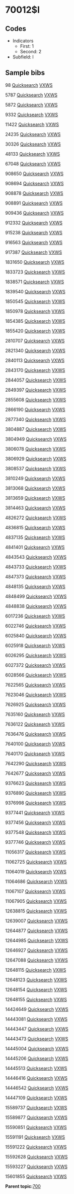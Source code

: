 # 70012$l

## Codes

-   Indicators
    -   First: 1
    -   Second: 2
-   Subfield: l

## Sample bibs

98 [Quicksearch](https://search.library.yale.edu/catalog/98) [VXWS](http://prodorbis.library.yale.edu:7014/vxws/GetHoldingsService?bibId=98)

5787 [Quicksearch](https://search.library.yale.edu/catalog/5787) [VXWS](http://prodorbis.library.yale.edu:7014/vxws/GetHoldingsService?bibId=5787)

5872 [Quicksearch](https://search.library.yale.edu/catalog/5872) [VXWS](http://prodorbis.library.yale.edu:7014/vxws/GetHoldingsService?bibId=5872)

9332 [Quicksearch](https://search.library.yale.edu/catalog/9332) [VXWS](http://prodorbis.library.yale.edu:7014/vxws/GetHoldingsService?bibId=9332)

11422 [Quicksearch](https://search.library.yale.edu/catalog/11422) [VXWS](http://prodorbis.library.yale.edu:7014/vxws/GetHoldingsService?bibId=11422)

24235 [Quicksearch](https://search.library.yale.edu/catalog/24235) [VXWS](http://prodorbis.library.yale.edu:7014/vxws/GetHoldingsService?bibId=24235)

30326 [Quicksearch](https://search.library.yale.edu/catalog/30326) [VXWS](http://prodorbis.library.yale.edu:7014/vxws/GetHoldingsService?bibId=30326)

48133 [Quicksearch](https://search.library.yale.edu/catalog/48133) [VXWS](http://prodorbis.library.yale.edu:7014/vxws/GetHoldingsService?bibId=48133)

67048 [Quicksearch](https://search.library.yale.edu/catalog/67048) [VXWS](http://prodorbis.library.yale.edu:7014/vxws/GetHoldingsService?bibId=67048)

908650 [Quicksearch](https://search.library.yale.edu/catalog/908650) [VXWS](http://prodorbis.library.yale.edu:7014/vxws/GetHoldingsService?bibId=908650)

908694 [Quicksearch](https://search.library.yale.edu/catalog/908694) [VXWS](http://prodorbis.library.yale.edu:7014/vxws/GetHoldingsService?bibId=908694)

908878 [Quicksearch](https://search.library.yale.edu/catalog/908878) [VXWS](http://prodorbis.library.yale.edu:7014/vxws/GetHoldingsService?bibId=908878)

908891 [Quicksearch](https://search.library.yale.edu/catalog/908891) [VXWS](http://prodorbis.library.yale.edu:7014/vxws/GetHoldingsService?bibId=908891)

909436 [Quicksearch](https://search.library.yale.edu/catalog/909436) [VXWS](http://prodorbis.library.yale.edu:7014/vxws/GetHoldingsService?bibId=909436)

912332 [Quicksearch](https://search.library.yale.edu/catalog/912332) [VXWS](http://prodorbis.library.yale.edu:7014/vxws/GetHoldingsService?bibId=912332)

915238 [Quicksearch](https://search.library.yale.edu/catalog/915238) [VXWS](http://prodorbis.library.yale.edu:7014/vxws/GetHoldingsService?bibId=915238)

916563 [Quicksearch](https://search.library.yale.edu/catalog/916563) [VXWS](http://prodorbis.library.yale.edu:7014/vxws/GetHoldingsService?bibId=916563)

917387 [Quicksearch](https://search.library.yale.edu/catalog/917387) [VXWS](http://prodorbis.library.yale.edu:7014/vxws/GetHoldingsService?bibId=917387)

1831650 [Quicksearch](https://search.library.yale.edu/catalog/1831650) [VXWS](http://prodorbis.library.yale.edu:7014/vxws/GetHoldingsService?bibId=1831650)

1833723 [Quicksearch](https://search.library.yale.edu/catalog/1833723) [VXWS](http://prodorbis.library.yale.edu:7014/vxws/GetHoldingsService?bibId=1833723)

1838571 [Quicksearch](https://search.library.yale.edu/catalog/1838571) [VXWS](http://prodorbis.library.yale.edu:7014/vxws/GetHoldingsService?bibId=1838571)

1839540 [Quicksearch](https://search.library.yale.edu/catalog/1839540) [VXWS](http://prodorbis.library.yale.edu:7014/vxws/GetHoldingsService?bibId=1839540)

1850545 [Quicksearch](https://search.library.yale.edu/catalog/1850545) [VXWS](http://prodorbis.library.yale.edu:7014/vxws/GetHoldingsService?bibId=1850545)

1850978 [Quicksearch](https://search.library.yale.edu/catalog/1850978) [VXWS](http://prodorbis.library.yale.edu:7014/vxws/GetHoldingsService?bibId=1850978)

1854385 [Quicksearch](https://search.library.yale.edu/catalog/1854385) [VXWS](http://prodorbis.library.yale.edu:7014/vxws/GetHoldingsService?bibId=1854385)

1855420 [Quicksearch](https://search.library.yale.edu/catalog/1855420) [VXWS](http://prodorbis.library.yale.edu:7014/vxws/GetHoldingsService?bibId=1855420)

2810707 [Quicksearch](https://search.library.yale.edu/catalog/2810707) [VXWS](http://prodorbis.library.yale.edu:7014/vxws/GetHoldingsService?bibId=2810707)

2821340 [Quicksearch](https://search.library.yale.edu/catalog/2821340) [VXWS](http://prodorbis.library.yale.edu:7014/vxws/GetHoldingsService?bibId=2821340)

2840113 [Quicksearch](https://search.library.yale.edu/catalog/2840113) [VXWS](http://prodorbis.library.yale.edu:7014/vxws/GetHoldingsService?bibId=2840113)

2843170 [Quicksearch](https://search.library.yale.edu/catalog/2843170) [VXWS](http://prodorbis.library.yale.edu:7014/vxws/GetHoldingsService?bibId=2843170)

2844057 [Quicksearch](https://search.library.yale.edu/catalog/2844057) [VXWS](http://prodorbis.library.yale.edu:7014/vxws/GetHoldingsService?bibId=2844057)

2849397 [Quicksearch](https://search.library.yale.edu/catalog/2849397) [VXWS](http://prodorbis.library.yale.edu:7014/vxws/GetHoldingsService?bibId=2849397)

2855608 [Quicksearch](https://search.library.yale.edu/catalog/2855608) [VXWS](http://prodorbis.library.yale.edu:7014/vxws/GetHoldingsService?bibId=2855608)

2866190 [Quicksearch](https://search.library.yale.edu/catalog/2866190) [VXWS](http://prodorbis.library.yale.edu:7014/vxws/GetHoldingsService?bibId=2866190)

2877340 [Quicksearch](https://search.library.yale.edu/catalog/2877340) [VXWS](http://prodorbis.library.yale.edu:7014/vxws/GetHoldingsService?bibId=2877340)

3804887 [Quicksearch](https://search.library.yale.edu/catalog/3804887) [VXWS](http://prodorbis.library.yale.edu:7014/vxws/GetHoldingsService?bibId=3804887)

3804949 [Quicksearch](https://search.library.yale.edu/catalog/3804949) [VXWS](http://prodorbis.library.yale.edu:7014/vxws/GetHoldingsService?bibId=3804949)

3806078 [Quicksearch](https://search.library.yale.edu/catalog/3806078) [VXWS](http://prodorbis.library.yale.edu:7014/vxws/GetHoldingsService?bibId=3806078)

3806929 [Quicksearch](https://search.library.yale.edu/catalog/3806929) [VXWS](http://prodorbis.library.yale.edu:7014/vxws/GetHoldingsService?bibId=3806929)

3808537 [Quicksearch](https://search.library.yale.edu/catalog/3808537) [VXWS](http://prodorbis.library.yale.edu:7014/vxws/GetHoldingsService?bibId=3808537)

3810249 [Quicksearch](https://search.library.yale.edu/catalog/3810249) [VXWS](http://prodorbis.library.yale.edu:7014/vxws/GetHoldingsService?bibId=3810249)

3813068 [Quicksearch](https://search.library.yale.edu/catalog/3813068) [VXWS](http://prodorbis.library.yale.edu:7014/vxws/GetHoldingsService?bibId=3813068)

3813659 [Quicksearch](https://search.library.yale.edu/catalog/3813659) [VXWS](http://prodorbis.library.yale.edu:7014/vxws/GetHoldingsService?bibId=3813659)

3814463 [Quicksearch](https://search.library.yale.edu/catalog/3814463) [VXWS](http://prodorbis.library.yale.edu:7014/vxws/GetHoldingsService?bibId=3814463)

4826272 [Quicksearch](https://search.library.yale.edu/catalog/4826272) [VXWS](http://prodorbis.library.yale.edu:7014/vxws/GetHoldingsService?bibId=4826272)

4836815 [Quicksearch](https://search.library.yale.edu/catalog/4836815) [VXWS](http://prodorbis.library.yale.edu:7014/vxws/GetHoldingsService?bibId=4836815)

4837135 [Quicksearch](https://search.library.yale.edu/catalog/4837135) [VXWS](http://prodorbis.library.yale.edu:7014/vxws/GetHoldingsService?bibId=4837135)

4841401 [Quicksearch](https://search.library.yale.edu/catalog/4841401) [VXWS](http://prodorbis.library.yale.edu:7014/vxws/GetHoldingsService?bibId=4841401)

4843543 [Quicksearch](https://search.library.yale.edu/catalog/4843543) [VXWS](http://prodorbis.library.yale.edu:7014/vxws/GetHoldingsService?bibId=4843543)

4843733 [Quicksearch](https://search.library.yale.edu/catalog/4843733) [VXWS](http://prodorbis.library.yale.edu:7014/vxws/GetHoldingsService?bibId=4843733)

4847373 [Quicksearch](https://search.library.yale.edu/catalog/4847373) [VXWS](http://prodorbis.library.yale.edu:7014/vxws/GetHoldingsService?bibId=4847373)

4848135 [Quicksearch](https://search.library.yale.edu/catalog/4848135) [VXWS](http://prodorbis.library.yale.edu:7014/vxws/GetHoldingsService?bibId=4848135)

4848499 [Quicksearch](https://search.library.yale.edu/catalog/4848499) [VXWS](http://prodorbis.library.yale.edu:7014/vxws/GetHoldingsService?bibId=4848499)

4848838 [Quicksearch](https://search.library.yale.edu/catalog/4848838) [VXWS](http://prodorbis.library.yale.edu:7014/vxws/GetHoldingsService?bibId=4848838)

6017236 [Quicksearch](https://search.library.yale.edu/catalog/6017236) [VXWS](http://prodorbis.library.yale.edu:7014/vxws/GetHoldingsService?bibId=6017236)

6022746 [Quicksearch](https://search.library.yale.edu/catalog/6022746) [VXWS](http://prodorbis.library.yale.edu:7014/vxws/GetHoldingsService?bibId=6022746)

6025840 [Quicksearch](https://search.library.yale.edu/catalog/6025840) [VXWS](http://prodorbis.library.yale.edu:7014/vxws/GetHoldingsService?bibId=6025840)

6025918 [Quicksearch](https://search.library.yale.edu/catalog/6025918) [VXWS](http://prodorbis.library.yale.edu:7014/vxws/GetHoldingsService?bibId=6025918)

6026295 [Quicksearch](https://search.library.yale.edu/catalog/6026295) [VXWS](http://prodorbis.library.yale.edu:7014/vxws/GetHoldingsService?bibId=6026295)

6027372 [Quicksearch](https://search.library.yale.edu/catalog/6027372) [VXWS](http://prodorbis.library.yale.edu:7014/vxws/GetHoldingsService?bibId=6027372)

6028566 [Quicksearch](https://search.library.yale.edu/catalog/6028566) [VXWS](http://prodorbis.library.yale.edu:7014/vxws/GetHoldingsService?bibId=6028566)

7622565 [Quicksearch](https://search.library.yale.edu/catalog/7622565) [VXWS](http://prodorbis.library.yale.edu:7014/vxws/GetHoldingsService?bibId=7622565)

7623046 [Quicksearch](https://search.library.yale.edu/catalog/7623046) [VXWS](http://prodorbis.library.yale.edu:7014/vxws/GetHoldingsService?bibId=7623046)

7626925 [Quicksearch](https://search.library.yale.edu/catalog/7626925) [VXWS](http://prodorbis.library.yale.edu:7014/vxws/GetHoldingsService?bibId=7626925)

7635160 [Quicksearch](https://search.library.yale.edu/catalog/7635160) [VXWS](http://prodorbis.library.yale.edu:7014/vxws/GetHoldingsService?bibId=7635160)

7636122 [Quicksearch](https://search.library.yale.edu/catalog/7636122) [VXWS](http://prodorbis.library.yale.edu:7014/vxws/GetHoldingsService?bibId=7636122)

7636476 [Quicksearch](https://search.library.yale.edu/catalog/7636476) [VXWS](http://prodorbis.library.yale.edu:7014/vxws/GetHoldingsService?bibId=7636476)

7640100 [Quicksearch](https://search.library.yale.edu/catalog/7640100) [VXWS](http://prodorbis.library.yale.edu:7014/vxws/GetHoldingsService?bibId=7640100)

7640170 [Quicksearch](https://search.library.yale.edu/catalog/7640170) [VXWS](http://prodorbis.library.yale.edu:7014/vxws/GetHoldingsService?bibId=7640170)

7642290 [Quicksearch](https://search.library.yale.edu/catalog/7642290) [VXWS](http://prodorbis.library.yale.edu:7014/vxws/GetHoldingsService?bibId=7642290)

7642677 [Quicksearch](https://search.library.yale.edu/catalog/7642677) [VXWS](http://prodorbis.library.yale.edu:7014/vxws/GetHoldingsService?bibId=7642677)

9376623 [Quicksearch](https://search.library.yale.edu/catalog/9376623) [VXWS](http://prodorbis.library.yale.edu:7014/vxws/GetHoldingsService?bibId=9376623)

9376890 [Quicksearch](https://search.library.yale.edu/catalog/9376890) [VXWS](http://prodorbis.library.yale.edu:7014/vxws/GetHoldingsService?bibId=9376890)

9376998 [Quicksearch](https://search.library.yale.edu/catalog/9376998) [VXWS](http://prodorbis.library.yale.edu:7014/vxws/GetHoldingsService?bibId=9376998)

9377441 [Quicksearch](https://search.library.yale.edu/catalog/9377441) [VXWS](http://prodorbis.library.yale.edu:7014/vxws/GetHoldingsService?bibId=9377441)

9377456 [Quicksearch](https://search.library.yale.edu/catalog/9377456) [VXWS](http://prodorbis.library.yale.edu:7014/vxws/GetHoldingsService?bibId=9377456)

9377548 [Quicksearch](https://search.library.yale.edu/catalog/9377548) [VXWS](http://prodorbis.library.yale.edu:7014/vxws/GetHoldingsService?bibId=9377548)

9377746 [Quicksearch](https://search.library.yale.edu/catalog/9377746) [VXWS](http://prodorbis.library.yale.edu:7014/vxws/GetHoldingsService?bibId=9377746)

11056317 [Quicksearch](https://search.library.yale.edu/catalog/11056317) [VXWS](http://prodorbis.library.yale.edu:7014/vxws/GetHoldingsService?bibId=11056317)

11062725 [Quicksearch](https://search.library.yale.edu/catalog/11062725) [VXWS](http://prodorbis.library.yale.edu:7014/vxws/GetHoldingsService?bibId=11062725)

11064019 [Quicksearch](https://search.library.yale.edu/catalog/11064019) [VXWS](http://prodorbis.library.yale.edu:7014/vxws/GetHoldingsService?bibId=11064019)

11064686 [Quicksearch](https://search.library.yale.edu/catalog/11064686) [VXWS](http://prodorbis.library.yale.edu:7014/vxws/GetHoldingsService?bibId=11064686)

11067107 [Quicksearch](https://search.library.yale.edu/catalog/11067107) [VXWS](http://prodorbis.library.yale.edu:7014/vxws/GetHoldingsService?bibId=11067107)

11067905 [Quicksearch](https://search.library.yale.edu/catalog/11067905) [VXWS](http://prodorbis.library.yale.edu:7014/vxws/GetHoldingsService?bibId=11067905)

12638815 [Quicksearch](https://search.library.yale.edu/catalog/12638815) [VXWS](http://prodorbis.library.yale.edu:7014/vxws/GetHoldingsService?bibId=12638815)

12639007 [Quicksearch](https://search.library.yale.edu/catalog/12639007) [VXWS](http://prodorbis.library.yale.edu:7014/vxws/GetHoldingsService?bibId=12639007)

12644877 [Quicksearch](https://search.library.yale.edu/catalog/12644877) [VXWS](http://prodorbis.library.yale.edu:7014/vxws/GetHoldingsService?bibId=12644877)

12644985 [Quicksearch](https://search.library.yale.edu/catalog/12644985) [VXWS](http://prodorbis.library.yale.edu:7014/vxws/GetHoldingsService?bibId=12644985)

12646927 [Quicksearch](https://search.library.yale.edu/catalog/12646927) [VXWS](http://prodorbis.library.yale.edu:7014/vxws/GetHoldingsService?bibId=12646927)

12647088 [Quicksearch](https://search.library.yale.edu/catalog/12647088) [VXWS](http://prodorbis.library.yale.edu:7014/vxws/GetHoldingsService?bibId=12647088)

12648115 [Quicksearch](https://search.library.yale.edu/catalog/12648115) [VXWS](http://prodorbis.library.yale.edu:7014/vxws/GetHoldingsService?bibId=12648115)

12648123 [Quicksearch](https://search.library.yale.edu/catalog/12648123) [VXWS](http://prodorbis.library.yale.edu:7014/vxws/GetHoldingsService?bibId=12648123)

12648154 [Quicksearch](https://search.library.yale.edu/catalog/12648154) [VXWS](http://prodorbis.library.yale.edu:7014/vxws/GetHoldingsService?bibId=12648154)

12648155 [Quicksearch](https://search.library.yale.edu/catalog/12648155) [VXWS](http://prodorbis.library.yale.edu:7014/vxws/GetHoldingsService?bibId=12648155)

14424649 [Quicksearch](https://search.library.yale.edu/catalog/14424649) [VXWS](http://prodorbis.library.yale.edu:7014/vxws/GetHoldingsService?bibId=14424649)

14443081 [Quicksearch](https://search.library.yale.edu/catalog/14443081) [VXWS](http://prodorbis.library.yale.edu:7014/vxws/GetHoldingsService?bibId=14443081)

14443447 [Quicksearch](https://search.library.yale.edu/catalog/14443447) [VXWS](http://prodorbis.library.yale.edu:7014/vxws/GetHoldingsService?bibId=14443447)

14443473 [Quicksearch](https://search.library.yale.edu/catalog/14443473) [VXWS](http://prodorbis.library.yale.edu:7014/vxws/GetHoldingsService?bibId=14443473)

14445004 [Quicksearch](https://search.library.yale.edu/catalog/14445004) [VXWS](http://prodorbis.library.yale.edu:7014/vxws/GetHoldingsService?bibId=14445004)

14445206 [Quicksearch](https://search.library.yale.edu/catalog/14445206) [VXWS](http://prodorbis.library.yale.edu:7014/vxws/GetHoldingsService?bibId=14445206)

14445513 [Quicksearch](https://search.library.yale.edu/catalog/14445513) [VXWS](http://prodorbis.library.yale.edu:7014/vxws/GetHoldingsService?bibId=14445513)

14446416 [Quicksearch](https://search.library.yale.edu/catalog/14446416) [VXWS](http://prodorbis.library.yale.edu:7014/vxws/GetHoldingsService?bibId=14446416)

14446542 [Quicksearch](https://search.library.yale.edu/catalog/14446542) [VXWS](http://prodorbis.library.yale.edu:7014/vxws/GetHoldingsService?bibId=14446542)

14447109 [Quicksearch](https://search.library.yale.edu/catalog/14447109) [VXWS](http://prodorbis.library.yale.edu:7014/vxws/GetHoldingsService?bibId=14447109)

15589737 [Quicksearch](https://search.library.yale.edu/catalog/15589737) [VXWS](http://prodorbis.library.yale.edu:7014/vxws/GetHoldingsService?bibId=15589737)

15589877 [Quicksearch](https://search.library.yale.edu/catalog/15589877) [VXWS](http://prodorbis.library.yale.edu:7014/vxws/GetHoldingsService?bibId=15589877)

15590851 [Quicksearch](https://search.library.yale.edu/catalog/15590851) [VXWS](http://prodorbis.library.yale.edu:7014/vxws/GetHoldingsService?bibId=15590851)

15591191 [Quicksearch](https://search.library.yale.edu/catalog/15591191) [VXWS](http://prodorbis.library.yale.edu:7014/vxws/GetHoldingsService?bibId=15591191)

15591222 [Quicksearch](https://search.library.yale.edu/catalog/15591222) [VXWS](http://prodorbis.library.yale.edu:7014/vxws/GetHoldingsService?bibId=15591222)

15592628 [Quicksearch](https://search.library.yale.edu/catalog/15592628) [VXWS](http://prodorbis.library.yale.edu:7014/vxws/GetHoldingsService?bibId=15592628)

15593227 [Quicksearch](https://search.library.yale.edu/catalog/15593227) [VXWS](http://prodorbis.library.yale.edu:7014/vxws/GetHoldingsService?bibId=15593227)

15601855 [Quicksearch](https://search.library.yale.edu/catalog/15601855) [VXWS](http://prodorbis.library.yale.edu:7014/vxws/GetHoldingsService?bibId=15601855)

**Parent topic:**[700](../../tags/700/700.md)


